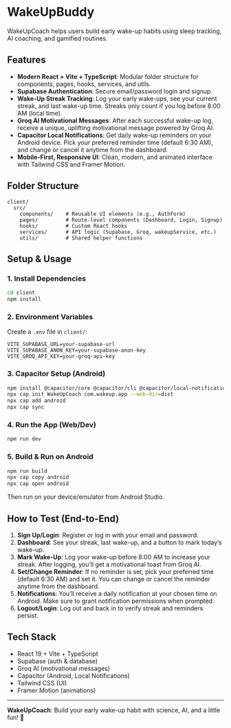 # WakeUpBuddy

WakeUpCoach helps users build early wake-up habits using sleep tracking, AI coaching, and gamified routines.

## Features

- **Modern React + Vite + TypeScript**: Modular folder structure for components, pages, hooks, services, and utils.
- **Supabase Authentication**: Secure email/password login and signup.
- **Wake-Up Streak Tracking**: Log your early wake-ups, see your current streak, and last wake-up time. Streaks only count if you log before 8:00 AM (local time).
- **Groq AI Motivational Messages**: After each successful wake-up log, receive a unique, uplifting motivational message powered by Groq AI.
- **Capacitor Local Notifications**: Get daily wake-up reminders on your Android device. Pick your preferred reminder time (default 6:30 AM), and change or cancel it anytime from the dashboard.
- **Mobile-First, Responsive UI**: Clean, modern, and animated interface with Tailwind CSS and Framer Motion.

## Folder Structure

```
client/
  src/
    components/    # Reusable UI elements (e.g., AuthForm)
    pages/         # Route-level components (Dashboard, Login, Signup)
    hooks/         # Custom React hooks
    services/      # API logic (Supabase, Groq, wakeupService, etc.)
    utils/         # Shared helper functions
```

## Setup & Usage

### 1. Install Dependencies

```bash
cd client
npm install
```

### 2. Environment Variables

Create a `.env` file in `client/`:

```
VITE_SUPABASE_URL=your-supabase-url
VITE_SUPABASE_ANON_KEY=your-supabase-anon-key
VITE_GROQ_API_KEY=your-groq-api-key
```

### 3. Capacitor Setup (Android)

```bash
npm install @capacitor/core @capacitor/cli @capacitor/local-notifications
npx cap init WakeUpCoach com.wakeup.app --web-dir=dist
npx cap add android
npx cap sync
```

### 4. Run the App (Web/Dev)

```bash
npm run dev
```

### 5. Build & Run on Android

```bash
npm run build
npx cap copy android
npx cap open android
```

Then run on your device/emulator from Android Studio.

## How to Test (End-to-End)

1. **Sign Up/Login**: Register or log in with your email and password.
2. **Dashboard**: See your streak, last wake-up, and a button to mark today’s wake-up.
3. **Mark Wake-Up**: Log your wake-up before 8:00 AM to increase your streak. After logging, you’ll get a motivational toast from Groq AI.
4. **Set/Change Reminder**: If no reminder is set, pick your preferred time (default 6:30 AM) and set it. You can change or cancel the reminder anytime from the dashboard.
5. **Notifications**: You’ll receive a daily notification at your chosen time on Android. Make sure to grant notification permissions when prompted.
6. **Logout/Login**: Log out and back in to verify streak and reminders persist.

## Tech Stack

- React 19 + Vite + TypeScript
- Supabase (auth & database)
- Groq AI (motivational messages)
- Capacitor (Android, Local Notifications)
- Tailwind CSS (UI)
- Framer Motion (animations)

---

**WakeUpCoach**: Build your early wake-up habit with science, AI, and a little fun! 🌅
